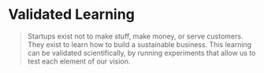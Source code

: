 # Validated Learning

> Startups exist not to make stuff, make money, or serve customers. They exist to learn how to build a sustainable business. This learning can be validated scientifically, by running experiments that allow us to test each element of our vision.